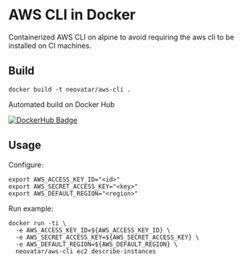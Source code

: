 # AWS CLI in Docker

Containerized AWS CLI on alpine to avoid requiring the aws cli to be installed on CI machines.

## Build

```
docker build -t neovatar/aws-cli .
```

Automated build on Docker Hub

[![DockerHub Badge](http://dockeri.co/image/neovatar/aws-cli)](https://hub.docker.com/r/neovatar/aws-cli/)

## Usage

Configure:

```
export AWS_ACCESS_KEY_ID="<id>"
export AWS_SECRET_ACCESS_KEY="<key>"
export AWS_DEFAULT_REGION="<region>"
```

Run example:

```
docker run -ti \
  -e AWS_ACCESS_KEY_ID=${AWS_ACCESS_KEY_ID} \
  -e AWS_SECRET_ACCESS_KEY=${AWS_SECRET_ACCESS_KEY} \
  -e AWS_DEFAULT_REGION=${AWS_DEFAULT_REGION} \
  neovatar/aws-cli ec2 describe-instances
```